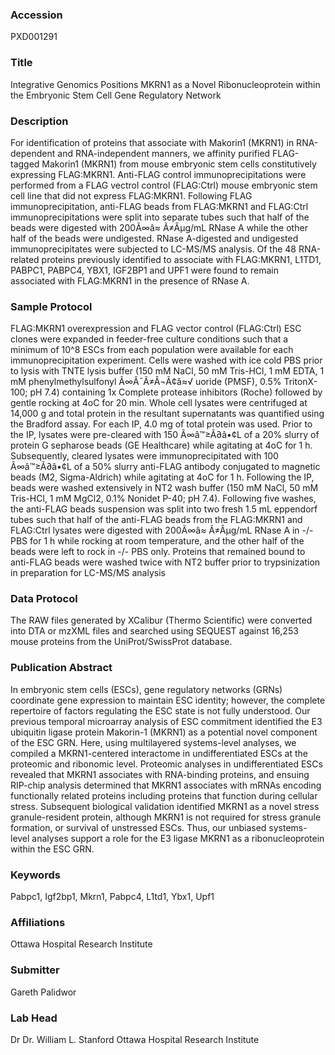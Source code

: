 ### Accession
PXD001291

### Title
Integrative Genomics Positions MKRN1 as a Novel Ribonucleoprotein within the Embryonic Stem Cell Gene Regulatory Network

### Description
For identification of proteins that associate with Makorin1 (MKRN1) in RNA-dependent and RNA-independent manners, we affinity purified FLAG-tagged Makorin1 (MKRN1) from mouse embryonic stem cells constitutively expressing FLAG:MKRN1.  Anti-FLAG control immunoprecipitations were performed from a FLAG vectrol control (FLAG:Ctrl) mouse embryonic stem cell line that did not express FLAG:MKRN1.  Following FLAG immunoprecipitation, anti-FLAG beads from FLAG:MKRN1 and FLAG:Ctrl immunoprecipitations were split into separate tubes such that half of the beads were digested with 200Ã∞â≈ Ã≠Âµg/mL RNase A while the other half of the beads were undigested. RNase A-digested and undigested immunoprecipitates were subjected to LC-MS/MS analysis. Of the 48 RNA-related proteins previously identified to associate with FLAG:MKRN1, L1TD1, PABPC1, PABPC4, YBX1, IGF2BP1 and UPF1 were found to remain associated with FLAG:MKRN1 in the presence of RNase A.

### Sample Protocol
FLAG:MKRN1 overexpression and FLAG vector control (FLAG:Ctrl) ESC clones were expanded in feeder-free culture conditions such that a minimum of 10^8 ESCs from each population were available for each immunoprecipitation experiment.  Cells were washed with ice cold PBS prior to lysis with TNTE lysis buffer (150 mM NaCl, 50 mM Tris-HCl, 1 mM EDTA, 1 mM phenylmethylsulfonyl Ã∞Â¯Ã≠Â¬Ã¢â≈√ uoride (PMSF), 0.5% TritonX-100; pH 7.4) containing 1x Complete protease inhibitors (Roche) followed by gentle rocking at 4oC for 20 min. Whole cell lysates were centrifuged at 14,000 g and total protein in the resultant supernatants was quantified using the Bradford assay. For each IP, 4.0 mg of total protein was used. Prior to the IP, lysates were pre-cleared with 150 Ã∞â™≥Ã∂â•¢L of a 20% slurry of protein G sepharose beads (GE Healthcare) while agitating at 4oC for 1 h. Subsequently, cleared lysates were immunoprecipitated with 100 Ã∞â™≥Ã∂â•¢L of a 50% slurry anti-FLAG antibody conjugated to magnetic beads (M2, Sigma-Aldrich) while agitating at 4oC for 1 h. Following the IP, beads were washed extensively in NT2 wash buffer (150 mM NaCl, 50 mM Tris-HCl, 1 mM MgCl2, 0.1% Nonidet P-40; pH 7.4). Following five washes, the anti-FLAG beads suspension was split into two fresh 1.5 mL eppendorf tubes such that half of the anti-FLAG beads from the FLAG:MKRN1 and FLAG:Ctrl lysates were digested with 200Ã∞â≈ Ã≠Âµg/mL RNase A in -/- PBS for 1 h while rocking at room temperature, and the other half of the beads were left to rock in -/- PBS only. Proteins that remained bound to anti-FLAG beads were washed twice with NT2 buffer prior to trypsinization in preparation for LC-MS/MS analysis

### Data Protocol
The RAW files generated by XCalibur (Thermo Scientific) were converted into DTA or mzXML files and searched using SEQUEST against 16,253 mouse proteins from the UniProt/SwissProt database.

### Publication Abstract
In embryonic stem cells (ESCs), gene regulatory networks (GRNs) coordinate gene expression to maintain ESC identity; however, the complete repertoire of factors regulating the ESC state is not fully understood. Our previous temporal microarray analysis of ESC commitment identified the E3 ubiquitin ligase protein Makorin-1 (MKRN1) as a potential novel component of the ESC GRN. Here, using multilayered systems-level analyses, we compiled a MKRN1-centered interactome in undifferentiated ESCs at the proteomic and ribonomic level. Proteomic analyses in undifferentiated ESCs revealed that MKRN1 associates with RNA-binding proteins, and ensuing RIP-chip analysis determined that MKRN1 associates with mRNAs encoding functionally related proteins including proteins that function during cellular stress. Subsequent biological validation identified MKRN1 as a novel stress granule-resident protein, although MKRN1 is not required for stress granule formation, or survival of unstressed ESCs. Thus, our unbiased systems-level analyses support a role for the E3 ligase MKRN1 as a ribonucleoprotein within the ESC GRN.

### Keywords
Pabpc1, Igf2bp1, Mkrn1, Pabpc4, L1td1, Ybx1, Upf1

### Affiliations
Ottawa Hospital Research Institute

### Submitter
Gareth Palidwor

### Lab Head
Dr Dr. William L. Stanford
Ottawa Hospital Research Institute


